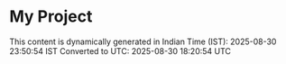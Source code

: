 # My Project

This content is dynamically generated in Indian Time (IST): 2025-08-30 23:50:54 IST
Converted to UTC: 2025-08-30 18:20:54 UTC
